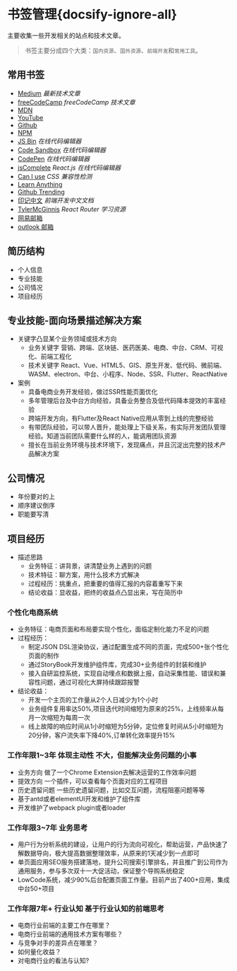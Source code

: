 # 书签管理{docsify-ignore-all}
主要收集一些开发相关的站点和技术文章。

> 书签主要分成四个大类：`国内资源`、`国外资源`、`前端开发`和`常用工具`。

## 常用书签
+ [Medium](https://medium.com/) _最新技术文章_
+ [freeCodeCamp](https://medium.freecodecamp.org/) _freeCodeCamp 技术文章_
+ [MDN](https://developer.mozilla.org/en-US/)
+ [YouTube](https://www.youtube.com/)
+ [Github](https://github.com/)
+ [NPM](https://www.npmjs.com/)
+ [JS Bin](https://jsbin.com/?html,output) _在线代码编辑器_
+ [Code Sandbox](https://codesandbox.io) _在线代码编辑器_
+ [CodePen](https://codepen.io) _在线代码编辑器_
+ [jsComplete](https://jscomplete.com/react) _React.js 在线代码编辑器_
+ [Can I use](https://caniuse.com/) _CSS 兼容性检测_
+ [Learn Anything](https://learn-anything.xyz/)
+ [Github Trending](https://github.com/trending)
+ [印记中文](https://docschina.org/) _前端开发中文文档_
+ [TylerMcGinnis](https://tylermcginnis.com/blog/) _React Router 学习资源_
+ [网易邮箱](https://mail.163.com/)
+ [outlook 邮箱](https://outlook.live.com/owa/)

## 简历结构
- 个人信息
- 专业技能
- 公司情况
- 项目经历

## 专业技能-面向场景描述解决方案
- 关键字凸显某个业务领域或技术方向
  - 业务关键字 营销、跨端、区块链、医药医美、电商、中台、CRM、可视化、前端工程化
  - 技术关键字 React、Vue、HTML5、GIS、原生开发、低代码、微前端、WASM、electron、中台、小程序、Node、SSR、Flutter、ReactNative
- 案例
  - 具备电商业务开发经验，做过SSR性能页面优化
  - 多年管理后台及中台方向经验，具备业务整合及低代码降本提效的丰富经验
  - 跨端开发方向，有Flutter及React Native应用从零到上线的完整经验
  - 有带团队经验，可以带人晋升，能处理上下级关系，有实际开发团队管理经验。知道当前团队需要什么样的人，能调用团队资源
  - 擅长在当前业务环境与技术环境下，发现痛点，并且沉淀出完整的技术产品解决方案

## 公司情况
- 年份要对的上
- 顺序建议倒序
- 职能要写清

## 项目经历
- 描述思路
  - 业务特征：讲背景，讲清楚业务上遇到的问题
  - 技术特征：聊方案，用什么技术方式解决
  - 过程经历：挑重点，把重要的值得汇报的内容着重写下来
  - 结论收益：显收益，把终的收益点凸显出来，写在简历中

### 个性化电商系统
- 业务特征：电商页面和布局要实现个性化，面临定制化能力不足的问题
- 过程经历：
    - 制定JSON DSL渲染协议，通过配置生成不同的页面，完成500+张个性化页面的制作
    - 通过StoryBook开发维护组件库，完成30+业务组件的封装和维护
    - 接入自研监控系统，实现自动埋点和数据上报，自动采集性能、错误和兼容性问题，通过可视化大屏持续跟踪报警
- 结论收益：
   - 开发一个主页的工作量从2个人日减少为1个小时
   - 业务组件复用率达50%,项目迭代时间缩短为原来的25%，上线频率从每月一次缩短为每周一次
   - 线上故障的响应时间从1小时缩短为5分钟，定位修复时间从5小时缩短为20分钟，客户流失率下降40%,订单转化效率提升15%

### 工作年限1~3年 体现主动性 不大，但能解决业务问题的小事
- 业务方向 做了一个Chrome Extension去解决运营的工作效率问题
- 提效方向 一个插件，可以查看每个页面对应的工程项目
- 历史遗留问题 一些历史遗留问题，比如交互问题，流程阻塞问题等等
- 基于antd或者elementUI开发和维护了组件库
- 开发维护了webpack plugin或者loader

### 工作年限3~7年 业务思考
- 用户行为分析系统的建设，让用户的行为流向可视化，帮助运营，产品快速了解数据导向，极大提高数据整理效率，从原来的1天减少到一点即可
- 单页面应用SEO服务搭建落地，提升公司搜索引擎排名，并且推广到公司作为通用服务，参与多次双十一大促活动，保证整个导购系统稳定
- LowCode系统，减少90%后台配置页面工作量。目前产出了400+应用，集成中台50+项目

### 工作年限7年+ 行业认知 基于行业认知的前端思考
- 电商行业前端的主要工作在哪里？
- 电商行业前端的通用技术方案有哪些？
- 与竞争对手的差异点在哪里？
- 如何量化收益？
- 对电商行业的看法与认知?
